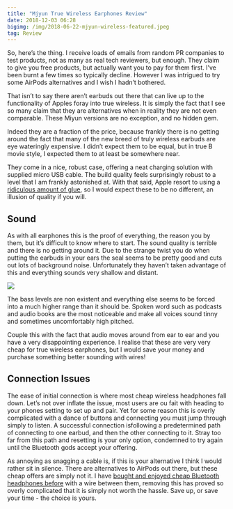 ```yaml
---
title: "Mjyun True Wireless Earphones Review"
date: 2018-12-03 06:28
bigimg: /img/2018-06-22-mjyun-wireless-featured.jpeg
tag: Review 
---
```

So, here’s the thing. I receive loads of emails from random PR companies to test products, not as many as real tech reviewers, but enough. They claim to give you free products, but actually want you to pay for them first. I’ve been burnt a few times so typically decline. However I was intrigued to try some AirPods alternatives and I wish I hadn’t bothered.

That isn’t to say there aren’t earbuds out there that can live up to the functionality of Apples foray into true wireless. It is simply the fact that I see so many claim that they are alternatives when in reality they are not even comparable. These Miyun versions are no exception, and no hidden gem.

Indeed they are a fraction of the price, because frankly there is no getting around the fact that many of the new breed of truly wireless earbuds are eye wateringly expensive. I didn’t expect them to be equal, but in true B movie style, I expected them to at least be somewhere near.

They come in a nice, robust case, offering a neat charging solution with supplied micro USB cable. The build quality feels surprisingly robust to a level that I am frankly astonished at. With that said, Apple resort to using a [ridiculous amount of glue](https://www.ifixit.com/Device/AirPods), so I would expect these to be no different, an illusion of quality if you will.

## Sound
As with all earphones this is the proof of everything, the reason you by them, but it’s difficult to know where to start. The sound quality is terrible and there is no getting around it. Due to the strange twist you do when putting the earbuds in your ears the seal seems to be pretty good and cuts out lots of background noise. Unfortunately they haven’t taken advantage of this and everything sounds very shallow and distant.

![](https://gr36.com/img/2018-06-22-mjyun-wireless-blackberry.jpeg)

The bass levels are non existent and everything else seems to be forced into a much higher range than it should be. Spoken word such as podcasts and audio books are the most noticeable and make all voices sound tinny and sometimes uncomfortably high pitched.

Couple this with the fact that audio moves around from ear to ear and you have a very disappointing experience. I realise that these are very very cheap for true wireless earphones, but I would save your money and purchase something better sounding with wires!

## Connection Issues
The ease of initial connection is where most cheap wireless headphones fall down. Let’s not over inflate the issue, most users are ou fait with heading to your phones setting to set up and pair. Yet for some reason this is overly complicated with a dance of buttons and connecting you must jump through simply to listen. A successful connection isfollowing a predetermined path of connecting to one earbud, and then the other connecting to it. Stray too far from this path and resetting is your only option, condemned to try again until the Bluetooth gods accept your offering.

As annoying as snagging a cable is, if this is your alternative I think I would rather sit in silence. There are alternatives to AirPods out there, but these cheap offers are simply not it. I have [bought and enjoyed cheap Bluetooth headphones before](https://www.coolsmartphone.com/2016/10/17/aukey-wireless-enough-going/) with a wire between them, removing this has proved so overly complicated that it is simply not worth the hassle. Save up, or save your time - the choice is yours.
